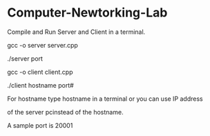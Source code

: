 # Computer-Newtorking-Lab

Compile and Run Server and Client in a terminal.

gcc -o server server.cpp

./server port


gcc -o client client.cpp

./client hostname port# 


For hostname type hostname in a terminal or you can use IP address

of the server pcinstead of the hostname.

A sample port is 20001
